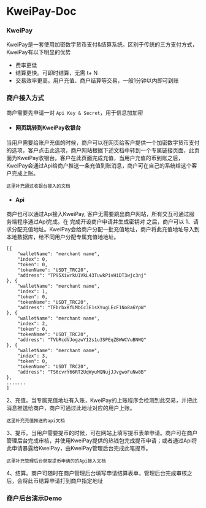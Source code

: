 # KweiPay-Doc

### KweiPay
KweiPay是一套使用加密数字货币支付&结算系统。区别于传统的三方支付方式，KweiPay有以下明显的优势
- 费率更低
- 结算更快。可即时结算，无需 t+ N
- 交易效率更高。用户充值、商户结算等交易，一般1分钟以内即可到账

### 商户接入方式
商户需要先申请一对 `Api Key & Secret`，用于信息加加密


- #### 网页跳转到KweiPay收银台
当用户需要给账户充值的时候，商户可以在网页给客户提供一个加密数字货币支付的选项，客户点击此选项，商户网站根据下述文档中转到一个专属链接页面，此页面为KweiPay收银台。客户在此页面完成充值，当用户充值的币到账之后，KweiPay会通过Api给商户推送一条充值到账消息，商户可在自己的系统给这个客户完成上账。


```
这里补充通过收银台接入的文档
```

- #### Api
商户也可以通过Api接入KweiPay, 客户无需要跳出商户网站，所有交互可通过服务端程序通过Api完成。在 完成开设商户申请并生成密钥对 之后，商户可以
1、请求分配充值地址。KweiPay会给商户分配一批充值地址，商户将此充值地址导入到本地数据库，给不同用户分配专属充值地地址。
```
[{
	"walletName": "merchant name",
	"index": 0,
	"token": 0,
	"tokenName": "USDT_TRC20",
	"address": "TP95XiwrkU1VkL43TuwkPivHiDT3wjc3nj"
}, {
	"walletName": "merchant name",
	"index": 1,
	"token": 0,
	"tokenName": "USDT_TRC20",
	"address": "TFbrbxKfLMbCc3E1sXYugLEcF1No8a6YpW"
}, {
	"walletName": "merchant name",
	"index": 2,
	"token": 0,
	"tokenName": "USDT_TRC20",
	"address": "TVbRcdVJogzwY12s1u3SPEqZBWWCVuBNWQ"
}, {
	"walletName": "merchant name",
	"index": 3,
	"token": 0,
	"tokenName": "USDT_TRC20",
	"address": "TS6cvrY66RT2UqWyuMQNujJJvgwoFuNw8B"
},
.......
]
```

2、充值。当专属充值地址有入账，KweiPay的上账程序会检测到此交易，并把此消息推送给商户，商户可通过此地址对应的用户上账。
```
这里补充充值推送的api文档
```

3、提币。当用户需要提币的时候，可在网站上填写提币表单申请。商户可在商户管理后台完成审核，并使用KweiPay提供的热钱包完成提币申请；或者通过Api将此申请暴露给KweiPay，由KweiPay管理后台完成此笔提币。
```
这里补充管理后台获取提币申请的的Api接入文档
```

4、结算。商户可随时在商户管理后台填写申请结算表单，管理后台完成审核之后，会将此币结算申请打到商户指定地址

### 商户后台演示Demo
